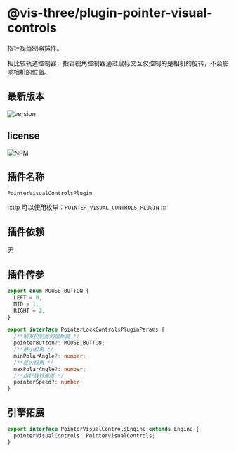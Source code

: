 # @vis-three/plugin-pointer-visual-controls

指针视角制器插件。

相比较轨道控制器，指针视角控制器通过鼠标交互仅控制的是相机的旋转，不会影响相机的位置。

## 最新版本

<img alt="version" src="https://img.shields.io/npm/v/@vis-three/plugin-pointer-visual-controls">

## license

<img alt="NPM" src="https://img.shields.io/npm/l/@vis-three/plugin-pointer-visual-controls?color=blue">

## 插件名称

`PointerVisualControlsPlugin`

:::tip
可以使用枚举：`POINTER_VISUAL_CONTROLS_PLUGIN`
:::

## 插件依赖

无

## 插件传参

```ts
export enum MOUSE_BUTTON {
  LEFT = 0,
  MID = 1,
  RIGHT = 2,
}

export interface PointerLockControlsPluginParams {
  /**触发控制器的鼠标键 */
  pointerButton?: MOUSE_BUTTON;
  /**最小极角 */
  minPolarAngle?: number;
  /**最大极角 */
  maxPolarAngle?: number;
  /**指针旋转速度 */
  pointerSpeed?: number;
}
```

## 引擎拓展

```ts
export interface PointerVisualControlsEngine extends Engine {
  pointerVisualControls: PointerVisualControls;
}
```
